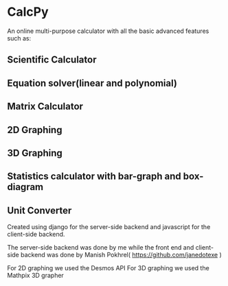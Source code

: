 # CalcPy

An online multi-purpose calculator with all the basic advanced features such as:

## Scientific Calculator
## Equation solver(linear and polynomial)
## Matrix Calculator
## 2D Graphing
## 3D Graphing
## Statistics calculator with bar-graph and box-diagram
## Unit Converter

Created using django for the server-side backend and javascript for the client-side backend.

The server-side backend was done by me while the front end and client-side backend was done by Manish Pokhrel( https://github.com/janedotexe )

For 2D graphing we used the Desmos API
For 3D graphing we used the Mathpix 3D grapher
